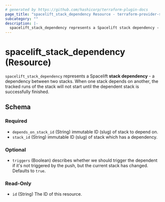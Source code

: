 ```yaml
---
# generated by https://github.com/hashicorp/terraform-plugin-docs
page_title: "spacelift_stack_dependency Resource - terraform-provider-spacelift"
subcategory: ""
description: |-
  spacelift_stack_dependency represents a Spacelift stack dependency - a dependency between two stacks. When one stack depends on another, the tracked runs of the stack will not start until the dependent stack is successfully finished.
---
```


# spacelift_stack_dependency (Resource)

`spacelift_stack_dependency` represents a Spacelift **stack dependency** - a dependency between two stacks. When one stack depends on another, the tracked runs of the stack will not start until the dependent stack is successfully finished.



<!-- schema generated by tfplugindocs -->
## Schema

### Required

- `depends_on_stack_id` (String) immutable ID (slug) of stack to depend on.
- `stack_id` (String) immutable ID (slug) of stack which has a dependency.

### Optional

- `triggers` (Boolean) describes whether we should trigger the dependent if it's not triggered by the push, but the current stack has changed. Defaults to `true`.

### Read-Only

- `id` (String) The ID of this resource.


